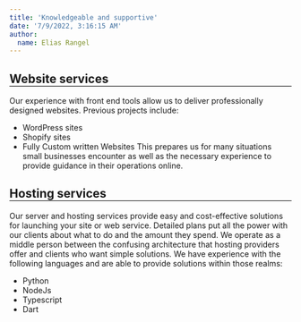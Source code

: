 ```yaml
---
title: 'Knowledgeable and supportive'
date: '7/9/2022, 3:16:15 AM'
author:
  name: Elias Rangel
---
```


<h2 style="animation: fadeIn 5s; border-bottom:1px solid black;">Website services</h2>

Our experience with front end tools allow us to deliver professionally designed websites. Previous projects include:

- WordPress sites
- Shopify sites
- Fully Custom written Websites
  This prepares us for many situations small businesses encounter as well as the necessary experience to provide guidance in their operations online.

<h2 style="animation: fadeIn 5s; border-bottom:1px solid black;">Hosting services</h2>

Our server and hosting services provide easy and cost-effective solutions for launching your site or web service. Detailed plans put all the power with our clients about what to do and the amount they spend. We operate as a middle person between the confusing architecture that hosting providers offer and clients who want simple solutions.
We have experience with the following languages and are able to provide solutions within those realms:

- Python
- NodeJs
- Typescript
- Dart
